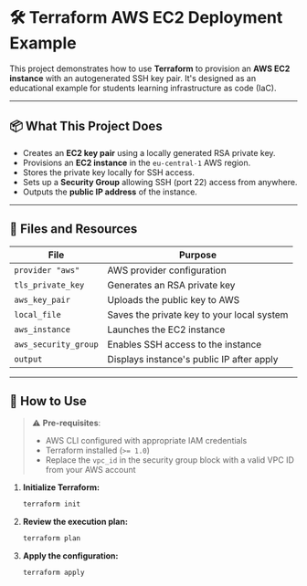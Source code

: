# 🛠️ Terraform AWS EC2 Deployment Example

This project demonstrates how to use **Terraform** to provision an **AWS EC2 instance** with an autogenerated SSH key pair. It's designed as an educational example for students learning infrastructure as code (IaC).

---

## 📦 What This Project Does

- Creates an **EC2 key pair** using a locally generated RSA private key.
- Provisions an **EC2 instance** in the `eu-central-1` AWS region.
- Stores the private key locally for SSH access.
- Sets up a **Security Group** allowing SSH (port 22) access from anywhere.
- Outputs the **public IP address** of the instance.

---

## 📁 Files and Resources

| File                         | Purpose                                      |
|-----------------------------|----------------------------------------------|
| `provider "aws"`            | AWS provider configuration                   |
| `tls_private_key`           | Generates an RSA private key                 |
| `aws_key_pair`              | Uploads the public key to AWS                |
| `local_file`                | Saves the private key to your local system   |
| `aws_instance`              | Launches the EC2 instance                    |
| `aws_security_group`        | Enables SSH access to the instance           |
| `output`                    | Displays instance's public IP after apply    |

---

## 🚀 How to Use

> ⚠️ **Pre-requisites**:
> - AWS CLI configured with appropriate IAM credentials
> - Terraform installed (`>= 1.0`)
> - Replace the `vpc_id` in the security group block with a valid VPC ID from your AWS account

1. **Initialize Terraform:**

    ```bash
    terraform init
    ```

2. **Review the execution plan:**

    ```bash
    terraform plan
    ```

3. **Apply the configuration:**

    ```bash
    terraform apply
    ```
